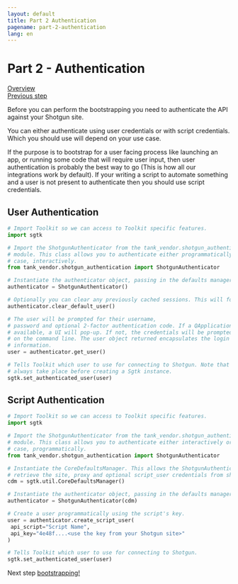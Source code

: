 ```yaml
---
layout: default
title: Part 2 Authentication
pagename: part-2-authentication
lang: en
---
```


# Part 2 - Authentication

[Overview](./sgtk-developer-bootstrapping.md)<br/>
[Previous step](./part-1-importing-sgtk-for-bootstrapping.md)

Before you can perform the bootstrapping you need to authenticate the API against your Shotgun site.

You can either authenticate using user credentials or with script credentials. Which you should use will depend on your
use case.

If the purpose is to bootstrap for a user facing process like launching an app, or running some code that will require user input,
then user authentication is probably the best way to go (This is how all our integrations work by default).
If your writing a script to automate something and a user is not present to authenticate then you should use script credentials.

## User Authentication

```python
# Import Toolkit so we can access to Toolkit specific features.
import sgtk

# Import the ShotgunAuthenticator from the tank_vendor.shotgun_authentication
# module. This class allows you to authenticate either programmatically or, in this
# case, interactively.
from tank_vendor.shotgun_authentication import ShotgunAuthenticator

# Instantiate the authenticator object, passing in the defaults manager.
authenticator = ShotgunAuthenticator()

# Optionally you can clear any previously cached sessions. This will force you to enter credentials each time.
authenticator.clear_default_user()

# The user will be prompted for their username,
# password and optional 2-factor authentication code. If a QApplication is
# available, a UI will pop-up. If not, the credentials will be prompted
# on the command line. The user object returned encapsulates the login
# information.
user = authenticator.get_user()

# Tells Toolkit which user to use for connecting to Shotgun. Note that this should
# always take place before creating a Sgtk instance.
sgtk.set_authenticated_user(user)
```

## Script Authentication

```python
# Import Toolkit so we can access to Toolkit specific features.
import sgtk

# Import the ShotgunAuthenticator from the tank_vendor.shotgun_authentication
# module. This class allows you to authenticate either interactively or, in this
# case, programmatically.
from tank_vendor.shotgun_authentication import ShotgunAuthenticator

# Instantiate the CoreDefaultsManager. This allows the ShotgunAuthenticator to
# retrieve the site, proxy and optional script_user credentials from shotgun.yml
cdm = sgtk.util.CoreDefaultsManager()

# Instantiate the authenticator object, passing in the defaults manager.
authenticator = ShotgunAuthenticator(cdm)

# Create a user programmatically using the script's key.
user = authenticator.create_script_user(
 api_script="Script Name",
 api_key="4e48f....<use the key from your Shotgun site>"
)

# Tells Toolkit which user to use for connecting to Shotgun.
sgtk.set_authenticated_user(user)
```

Next step [bootstrapping!](#part-3-bootstrapping.md)